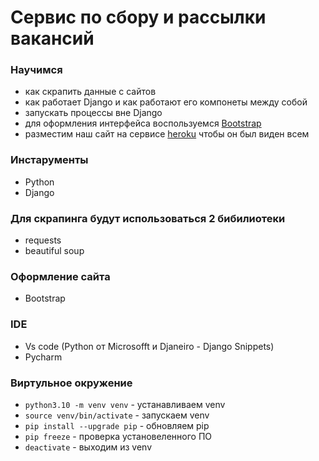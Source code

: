 # Сервис по сбору и рассылки вакансий

### Научимся
- как скрапить данные с сайтов
- как работает Django и как работают его компонеты между собой
- запускать процессы вне Django
- для оформления интерфейса воспользуемся [Bootstrap](https://getbootstrap.com/)
- разместим наш сайт на сервисе [heroku](https://www.heroku.com/) чтобы он был виден всем

### Инстарументы
- Python
- Django

### Для скрапинга будут использоваться 2 бибилиотеки
- requests
- beautiful soup

### Оформление сайта
- Bootstrap

### IDE
- Vs code (Python от Microsofft и Djaneiro - Django Snippets)
- Pycharm

### Виртульное окружение
- `python3.10 -m venv venv` - устанавливаем venv
- `source venv/bin/activate` - запускаем venv
- `pip install --upgrade pip` - обновляем pip
- `pip freeze` - проверка установеленного ПО
- `deactivate` - выходим из venv
